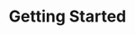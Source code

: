 ---
categories: ["docs"]
weight: 10
title: Getting Started
tags: ["how-to", "integrations"]
series: ["getting-started"]
series_weight: 10
lightgallery: true
---